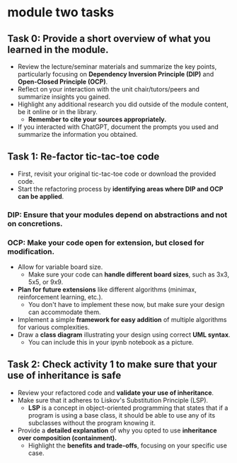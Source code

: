 # module two tasks

## Task 0: Provide a short overview of what you learned in the module.

- Review the lecture/seminar materials and summarize the key points, particularly focusing on **Dependency Inversion Principle (DIP)** and **Open-Closed Principle (OCP)**.
- Reflect on your interaction with the unit chair/tutors/peers and summarize insights you gained.
- Highlight any additional research you did outside of the module content, be it online or in the library. 
    - **Remember to cite your sources appropriately.**
- If you interacted with ChatGPT, document the prompts you used and summarize the information you obtained.

## Task 1: Re-factor tic-tac-toe code

- First, revisit your original tic-tac-toe code or download the provided code.
- Start the refactoring process by **identifying areas where DIP and OCP can be applied**.
### DIP: Ensure that your modules depend on abstractions and not on concretions.
### OCP: Make your code open for extension, but closed for modification.
- Allow for variable board size. 
    - Make sure your code can **handle different board sizes**, such as 3x3, 5x5, or 9x9.
- **Plan for future extensions** like different algorithms (minimax, reinforcement learning, etc.). 
     - You don't have to implement these now, but make sure your design can accommodate them.
- Implement a simple **framework for easy addition** of multiple algorithms for various complexities.
- Draw a **class diagram** illustrating your design using correct **UML syntax**. 
     - You can include this in your ipynb notebook as a picture.

## Task 2: Check activity 1 to make sure that your use of inheritance is safe

- Review your refactored code and **validate your use of inheritance**. 
- Make sure that it adheres to Liskov's Substitution Principle (LSP). 
     - **LSP** is a concept in object-oriented programming that states that if a program is using a base class, it should be able to use any of its subclasses without the program knowing it.
- Provide a **detailed explanation** of why you opted to use **inheritance over composition (containment).** 
    - Highlight the **benefits and trade-offs**, focusing on your specific use case.